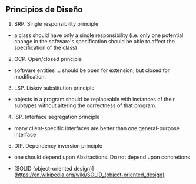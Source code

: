 ## Principios de Diseño

1. SRP.  Single responsibility principle
  - a class should have only a single responsibility (i.e. only one potential change in the software's specification should be able to affect the specification of the class)
2. OCP.  Open/closed principle
  - software entities … should be open for extension, but closed for modification.
3. LSP.  Liskov substitution principle
  - objects in a program should be replaceable with instances of their subtypes without altering the correctness of that program.
4. ISP.  Interface segregation principle
  - many client-specific interfaces are better than one general-purpose interface
5. DIP. Dependency inversion principle
  - one should depend upon Abstractions. Do not depend upon concretions

* [SOLID (object-oriented design)](https://en.wikipedia.org/wiki/SOLID_(object-oriented_design)
